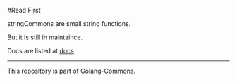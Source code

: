#Read First

stringCommons are small string functions.

But it is still in maintaince.

Docs are listed at [docs](https://github.com/Golang-Commons/dos)

--------
This repository is part of Golang-Commons.

